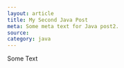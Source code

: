 ```yaml
---
layout: article
title: My Second Java Post
meta: Some meta text for Java post2.
source: 
category: java
---
```

Some Text
